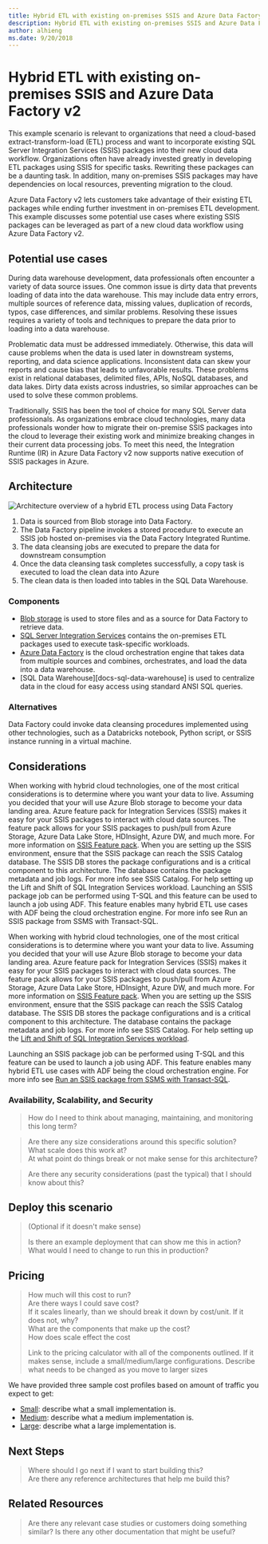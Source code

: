 ```yaml
---
title: Hybrid ETL with existing on-premises SSIS and Azure Data Factory v2
description: Hybrid ETL with existing on-premises SSIS and Azure Data Factory v2
author: alhieng
ms.date: 9/20/2018
---
```


# Hybrid ETL with existing on-premises SSIS and Azure Data Factory v2

This example scenario is relevant to organizations that need a cloud-based extract-transform-load (ETL) process and want to incorporate existing SQL Server Integration Services (SSIS) packages into their new cloud data workflow. Organizations often have already invested greatly in developing ETL packages using SSIS for specific tasks. Rewriting these packages can be a daunting task.  In addition, many on-premises SSIS packages may have dependencies on local resources, preventing migration to the cloud. 

Azure Data Factory v2 lets customers take advantage of their existing ETL packages while ending further investment in on-premises ETL development. This example discusses some potential use cases where existing SSIS packages can be leveraged as part of a new cloud data workflow using Azure Data Factory v2.

## Potential use cases

During data warehouse development, data professionals often encounter a variety of data source issues. One common issue is dirty data that prevents loading of data into the data warehouse. This may include data entry errors, multiple sources of reference data, missing values, duplication of records, typos, case differences, and similar problems. Resolving these issues requires a variety of tools and techniques to prepare the data prior to loading into a data warehouse.

Problematic data must be addressed immediately. Otherwise, this data will cause problems when the data is used later in downstream systems, reporting, and data science applications. Inconsistent data can skew your reports and cause bias that leads to unfavorable results. These problems exist in relational databases, delimited files, APIs, NoSQL databases, and data lakes. Dirty data exists across industries, so similar approaches can be used to solve these common problems.

Traditionally, SSIS has been the tool of choice for many SQL Server data professionals. As organizations embrace cloud technologies, many data professionals wonder how to migrate their on-premise SSIS packages into the cloud to leverage their existing work and minimize breaking changes in their current data processing jobs. To meet this need, the Integration Runtime (IR) in Azure Data Factory v2 now supports native execution of SSIS packages in Azure. 

## Architecture

![Architecture overview of a hybrid ETL process using Data Factory][architecture-diagram]

1. Data is sourced from Blob storage into Data Factory.
2. The Data Factory pipeline invokes a stored procedure to execute an SSIS job hosted on-premises via the Data Factory Integrated Runtime.
3. The data cleansing jobs are executed to prepare the data for downstream consumption
4. Once the data cleansing task completes successfully, a copy task is executed to load the clean data into Azure
5. The clean data is then loaded into tables in the SQL Data Warehouse.

### Components

* [Blob storage][docs-blob-storage] is used to store files and as a source for Data Factory to retrieve data.
* [SQL Server Integration Services][docs-ssis] contains the on-premises ETL packages used to execute task-specific workloads.
* [Azure Data Factory][docs-data-factory] is the cloud orchestration engine that takes data from multiple sources and combines, orchestrates, and load the data into a data warehouse.
* [SQL Data Warehouse][docs-sql-data-warehouse] is used to centralize data in the cloud for easy access using standard ANSI SQL queries.

### Alternatives

Data Factory could invoke data cleansing procedures implemented using other technologies, such as a Databricks notebook, Python script, or SSIS instance running in a virtual machine.

## Considerations

When working with hybrid cloud technologies, one of the most critical considerations is to determine where you want your data to live. Assuming you decided that your will use Azure Blob storage to become your data landing area.  Azure feature pack for Integration Services (SSIS) makes it easy for your SSIS packages to interact with cloud data sources.  The feature pack allows for your SSIS packages to push/pull from Azure Storage, Azure Data Lake Store, HDInsight, Azure DW, and much more. For more information on [SSIS Feature pack](https://docs.microsoft.com/en-us/sql/integration-services/azure-feature-pack-for-integration-services-ssis?view=sql-server-2017).
When you are setting up the SSIS environment, ensure that the SSIS package can reach the SSIS Catalog database.  The SSIS DB stores the package configurations and is a critical component to this architecture. The database contains the package metadata and job logs.  For more info see SSIS Catalog.  For help setting up the Lift and Shift of SQL Integration Services workload.
Launching an SSIS package job can be performed using T-SQL and this feature can be used to launch a job using ADF.  This feature enables many hybrid ETL use cases with ADF being the cloud orchestration engine.   For more info see Run an SSIS package from SSMS with Transact-SQL.

When working with hybrid cloud technologies, one of the most critical considerations is to determine where you want your data to live. Assuming you decided that your will use Azure Blob storage to become your data landing area.  Azure feature pack for Integration Services (SSIS) makes it easy for your SSIS packages to interact with cloud data sources.  The feature pack allows for your SSIS packages to push/pull from Azure Storage, Azure Data Lake Store, HDInsight, Azure DW, and much more. For more information on [SSIS Feature pack](https://docs.microsoft.com/en-us/sql/integration-services/catalog/ssis-catalog?view=sql-server-2017).
When you are setting up the SSIS environment, ensure that the SSIS package can reach the SSIS Catalog database.  The SSIS DB stores the package configurations and is a critical component to this architecture. The database contains the package metadata and job logs.  For more info see SSIS Catalog.  For help setting up the [Lift and Shift of SQL Integration Services workload](https://docs.microsoft.com/en-us/sql/integration-services/lift-shift/ssis-azure-lift-shift-ssis-packages-overview?view=sql-server-2017).

Launching an SSIS package job can be performed using T-SQL and this feature can be used to launch a job using ADF.  This feature enables many hybrid ETL use cases with ADF being the cloud orchestration engine.   For more info see [Run an SSIS package from SSMS with Transact-SQL](https://docs.microsoft.com/en-us/sql/integration-services/ssis-quickstart-run-tsql-ssms?view=sql-server-2017).

### Availability, Scalability, and Security

> How do I need to think about managing, maintaining, and monitoring this long term?

> Are there any size considerations around this specific solution?  
> What scale does this work at?  
> At what point do things break or not make sense for this architecture?

> Are there any security considerations (past the typical) that I should know about this?

## Deploy this scenario

> (Optional if it doesn't make sense)
>
> Is there an example deployment that can show me this in action?  What would I need to change to run this in production?

## Pricing

> How much will this cost to run?  
> Are there ways I could save cost?  
> If it scales linearly, than we should break it down by cost/unit.  If it does not, why?  
> What are the components that make up the cost?  
> How does scale effect the cost  
> 
> Link to the pricing calculator with all of the components outlined.  If it makes sense, include a small/medium/large configurations.  Describe what needs to be changed as you move to larger sizes

We have provided three sample cost profiles based on amount of traffic you expect to get:

* [Small][small-pricing]: describe what a small implementation is.
* [Medium][medium-pricing]: describe what a medium implementation is.
* [Large][large-pricing]: describe what a large implementation is.

## Next Steps

> Where should I go next if I want to start building this?  
> Are there any reference architectures that help me build this?

## Related Resources

> Are there any relevant case studies or customers doing something similar?
> Is there any other documentation that might be useful?  

<!-- links -->
[architecture-diagram]: ./media/architecture-diagram-hybrid-etl-with-adf.png
[small-pricing]: https://azure.com/e/
[medium-pricing]: https://azure.com/e/
[large-pricing]: https://azure.com/e/
[availability]: /azure/architecture/checklist/availability
[resource-groups]: /azure/azure-resource-manager/resource-group-overview
[resiliency]: /azure/architecture/resiliency/
[security]: /azure/security/
[scalability]: /azure/architecture/checklist/scalability

[docs-blob-storage]: /azure/storage/blobs/
[docs-data-factory]: /azure/data-factory/introduction
[docs-resource-groups]: /azure/azure-resource-manager/resource-group-overview
[docs-ssis]: /sql/integration-services/sql-server-integration-services

